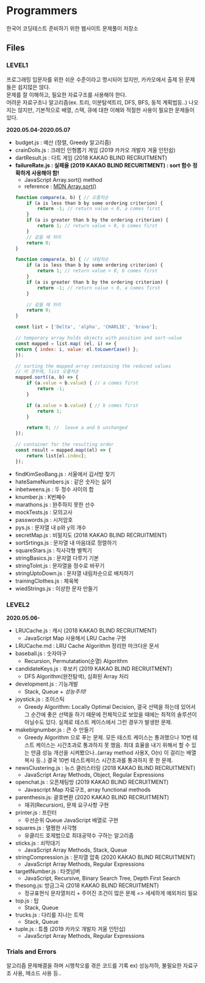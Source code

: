 # **Programmers**
한국어 코딩테스트 준비하기 위한 웹사이트 문제풀이 저장소

## **Files**
### **LEVEL1**
프로그래밍 입문자를 위한 쉬운 수준이라고 명시되어 있지만, 카카오에서 출제 된 문제들은 쉽지많은 않다. <br/>
문제를 잘 이해하고, 필요한 자료구조를 사용해야 한다. <br/>
어려운 자료구조나 알고리즘(ex. 트리, 이분탐색트리, DFS, BFS, 동적 계획법등..) 나오지는 않지만, 기본적으로 배열, 스택, 큐에 대한 이해와 적절한 사용이 필요한 문제들이 있다.

**2020.05.04-2020.05.07**
- budget.js : 예산 (정렬, Greedy 알고리즘)
- crainDolls.js : 크레인 인형뽑기 게임 (2019 카카오 개발자 겨울 인턴쉽)
- dartResult.js : 다트 게임 (2018 KAKAO BLIND RECRUITMENT)
- **failureRate.js : 실패율 (2019 KAKAO BLIND RECURITMENT) : sort 함수 정확하게 사용해야 함!**
    - JavaScript Array.sort() method
    - reference : [MDN Array.sort()](https://developer.mozilla.org/en-US/docs/Web/JavaScript/Reference/Global_Objects/Array/sort)
    ```javascript
    function compare(a, b) { // 오름차순
        if (a is less than b by some ordering criterion) {
            return -1; // return value < 0, a comes first
        }
        if (a is greater than b by the ordering criterion) {
            return 1; // return value > 0, b comes first
        }
        // 같을 때 처리
        return 0;
    }

    function compare(a, b) { // 내림차순 
        if (a is less than b by some ordering criterion) {
            return 1; // return value > 0, b comes first
        }
        if (a is greater than b by the ordering criterion) {
            return -1; // return value < 0, a comes first
        }

        // 같을 때 처리
        return 0;
    }
    ```
    ```javascript
    const list = ['Delta', 'alpha', 'CHARLIE', 'bravo'];

    // temporary array holds objects with position and sort-value
    const mapped = list.map( (el, i) => {
    return { index: i, value: el.toLowerCase() };
    });

    // sorting the mapped array containing the reduced values
    // 이 경우에, list 오름차순
    mapped.sort((a, b) => {
        if (a.value < b.value) { // a comes first
            return -1;
        }

        if (a.value > b.value) { // b comes first
            return 1;
        }

        return 0; //  leave a and b unchanged
    });

    // container for the resulting order
    const result = mapped.map((el) => {
        return list[el.index];
    });
    ```
- findKimSeoBang.js : 서울에서 김서방 찾기
- hateSameNumbers.js : 같은 숫자는 싫어
- inbetweens.js : 두 정수 사이의 합
- knumber.js : K번째수
- marathons.js : 완주하지 못한 선수
- mockTests.js : 모의고사
- passwords.js : 시저암호
- pys.js : 문자열 내 p와 y의 개수
- secretMap.js : 비밀지도 (2018 KAKAO BLIND RECRUITMENT)
- sortSrtings.js : 문자열 내 마음대로 정렬하기
- squareStars.js : 직사각형 별찍기
- stringBasics.js : 문자열 다루기 기본
- stringToInt.js : 문자열을 정수로 바꾸기
- stringUptoDown.js : 문자열 내림차순으로 배치하기
- trainingClothes.js : 체육복
- wiedStrings.js : 이상한 문자 만들기


### **LEVEL2**
**2020.05.06-**
- LRUCache.js : 캐시 (2018 KAKAO BLIND RECRUITMENT)
    - JavaScript Map 사용해서 LRU Cache 구현 
- LRUCache.md : LRU Cache Algorithm 정리한 마크다운 문서
- baseball.js : 숫자야구
    - Recursion, Permutatation(순열) Algorithm
- candidateKeys.js : 후보키 (2019 KAKAO BLIND RECRUITMENT)
    - DFS Algorithm(완전탐색), 심화된 Array 처리
- development.js : 기능개발 
    - Stack, Queue + *성능주의!*
- joystick.js : 조이스틱
    - Greedy Algorithm: Locally Optimal Decision, 결국 선택을 하는데 있어서 그 순간에 좋은 선택을 하기 때문에 전체적으로 보았을 때에는 최적의 솔루션이 아닐수도 있다. 실제로 테스트 케이스에서 그런 경우가 발생한 문제.
- makebignumber.js : 큰 수 만들기
    - Greedy Algorithm 으로 푸는 문제. 모든 테스트 케이스는 통과했으나 10번 테스트 케이스는 시간초과로 통과하지 못 했음. 최대 효율을 내기 위해서 할 수 있는 만큼 성능 개선을 시켜봤으나..(array method 사용X, O(n) 이 걸리는 배열 복사 등..) 결국 10번 테스트케이스 시간초과를 통과하지 못 한 문제.
- newsClustering.js : 뉴스 클러스터링 (2018 KAKAO BLIND RECRUITMENT)
    - JavaScript Array Methods, Object, Regular Expressions
- openchat.js : 오픈채팅방 (2019 KAKAO BLIND RECRUITMENT)
    - Javascript Map 자료구조, array functional methods
- parenthesis.js: 괄호변환 (2020 KAKAO BLIND RECRUITMENT)
    - 재귀(Recursion), 문제 요구사항 구현
- printer.js : 프린터 
    - 우선순위 Queue JavaScript 배열로 구현
- squares.js : 멀쩡한 사각형
    - 유클리드 호제법으로 최대공약수 구하는 알고리즘
- sticks.js : 쇠막대기
	- JavaScript Array Methods, Stack, Queue
- stringCompression.js : 문자열 압축 (2020 KAKAO BLIND RECRUITMENT)
    - JavaScript Array Methods, Regular Expressions 
- targetNumber.js : 타겟넘버
    - JavaScript, Recursive, Binary Search Tree, Depth First Search
- thesong.js: 방금그곡 (2018 KAKAO BLIND RECRUITMENT)
    - 정규표현식 문자열처리 + 주어진 조건이 많은 문제 => 세세하게 예외처리 필요
- top.js : 탑
    - Stack, Queue
- trucks.js : 다리를 지나는 트럭
    - Stack, Queue
- tuple.js : 튜플 (2019 카카오 개발자 겨울 인턴십)
    - JavaScript Array Methods, Regular Expressions

### **Trials and Errors**
알고리즘 문제해결을 하며 시행착오를 겪은 코드를 기록 ex) 성능저하, 불필요한 자료구조 사용, 메소드 사용 등..